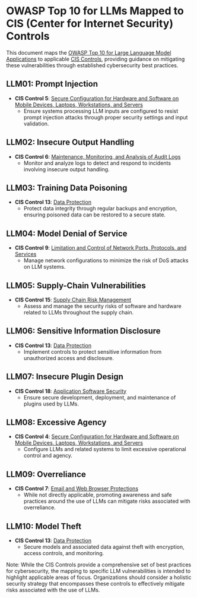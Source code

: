 # OWASP Top 10 for LLMs Mapped to CIS (Center for Internet Security) Controls

This document maps the [OWASP Top 10 for Large Language Model Applications](https://owasp.org/www-project-top-10-for-large-language-model-applications/#) to applicable [CIS Controls](https://www.cisecurity.org/controls/), providing guidance on mitigating these vulnerabilities through established cybersecurity best practices.

## LLM01: Prompt Injection

- **CIS Control 5**: [Secure Configuration for Hardware and Software on Mobile Devices, Laptops, Workstations, and Servers](https://www.cisecurity.org/controls/secure-configuration-for-hardware-and-software-on-mobile-devices-laptops-workstations-and-servers/)
  - Ensure systems processing LLM inputs are configured to resist prompt injection attacks through proper security settings and input validation.

## LLM02: Insecure Output Handling

- **CIS Control 6**: [Maintenance, Monitoring, and Analysis of Audit Logs](https://www.cisecurity.org/controls/maintenance-monitoring-and-analysis-of-audit-logs/)
  - Monitor and analyze logs to detect and respond to incidents involving insecure output handling.

## LLM03: Training Data Poisoning

- **CIS Control 13**: [Data Protection](https://www.cisecurity.org/controls/data-protection/)
  - Protect data integrity through regular backups and encryption, ensuring poisoned data can be restored to a secure state.

## LLM04: Model Denial of Service

- **CIS Control 9**: [Limitation and Control of Network Ports, Protocols, and Services](https://www.cisecurity.org/controls/limitation-and-control-of-network-ports-protocols-and-services/)
  - Manage network configurations to minimize the risk of DoS attacks on LLM systems.

## LLM05: Supply-Chain Vulnerabilities

- **CIS Control 15**: [Supply Chain Risk Management](https://www.cisecurity.org/controls/supply-chain-risk-management/)
  - Assess and manage the security risks of software and hardware related to LLMs throughout the supply chain.

## LLM06: Sensitive Information Disclosure

- **CIS Control 13**: [Data Protection](https://www.cisecurity.org/controls/data-protection/)
  - Implement controls to protect sensitive information from unauthorized access and disclosure.

## LLM07: Insecure Plugin Design

- **CIS Control 18**: [Application Software Security](https://www.cisecurity.org/controls/application-software-security/)
  - Ensure secure development, deployment, and maintenance of plugins used by LLMs.

## LLM08: Excessive Agency

- **CIS Control 4**: [Secure Configuration for Hardware and Software on Mobile Devices, Laptops, Workstations, and Servers](https://www.cisecurity.org/controls/secure-configuration-for-hardware-and-software-on-mobile-devices-laptops-workstations-and-servers/)
  - Configure LLMs and related systems to limit excessive operational control and agency.

## LLM09: Overreliance

- **CIS Control 7**: [Email and Web Browser Protections](https://www.cisecurity.org/controls/email-and-web-browser-protections/)
  - While not directly applicable, promoting awareness and safe practices around the use of LLMs can mitigate risks associated with overreliance.

## LLM10: Model Theft

- **CIS Control 13**: [Data Protection](https://www.cisecurity.org/controls/data-protection/)
  - Secure models and associated data against theft with encryption, access controls, and monitoring.

Note: While the CIS Controls provide a comprehensive set of best practices for cybersecurity, the mapping to specific LLM vulnerabilities is intended to highlight applicable areas of focus. Organizations should consider a holistic security strategy that encompasses these controls to effectively mitigate risks associated with the use of LLMs.
